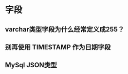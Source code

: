 


# 字段  
## varchar类型字段为什么经常定义成255？  
<!-- 

https://blog.csdn.net/bisal/article/details/121847149
-->

## 别再使用 TIMESTAMP 作为日期字段

<!-- 

https://mp.weixin.qq.com/s/7BCyIwAh3hWbD3ZnccdFjQ
-->


## MySql JSON类型
<!-- 
Mysql8.0增强的JSON类型,它不香？
http://ifeve.com/mysql-json/
-->


